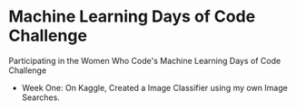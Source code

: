 # Machine Learning Days of Code Challenge
Participating in the Women Who Code's Machine Learning Days of Code Challenge

* Week One: On Kaggle, Created a Image Classifier using my own Image Searches.
